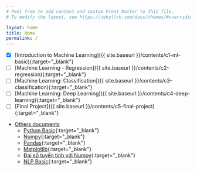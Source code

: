 ```yaml
---
# Feel free to add content and custom Front Matter to this file.
# To modify the layout, see https://jekyllrb.com/docs/themes/#overriding-theme-defaults

layout: home
title: Home
permalink: /
---
```

- [x] [Introduction to Machine Learning]({{ site.baseurl }}/contents/c1-ml-basic){:target="_blank"}
- [ ] [Machine Learning - Regression]({{ site.baseurl }}/contents/c2-regression){:target="_blank"}
- [ ] [Machine Learning: Classification]({{ site.baseurl }}/contents/c3-classification){:target="_blank"}
- [ ] [Machine Learning: Deep Learning]({{ site.baseurl }}/contents/c4-deep-learning){:target="_blank"}
- [ ] [Final Project]({{ site.baseurl }}/contents/c5-final-project){:target="_blank"}
  
- [Others documents](#)
  - [Python Basic](contents/python-basic.html){:target="_blank"}
  - [Numpy](contents/numpy.html){:target="_blank"}
  - [Pandas](contents/pandas.html){:target="_blank"}
  - [Matplotlib](contents/matplotlib.html){:target="_blank"}
  - [Đại số tuyến tính với Numpy](contents/daisotuyentinh_numpy.html){:target="_blank"}
  - [NLP Basic](contents/nlp-basic/nlp-basic.html){:target="_blank"}